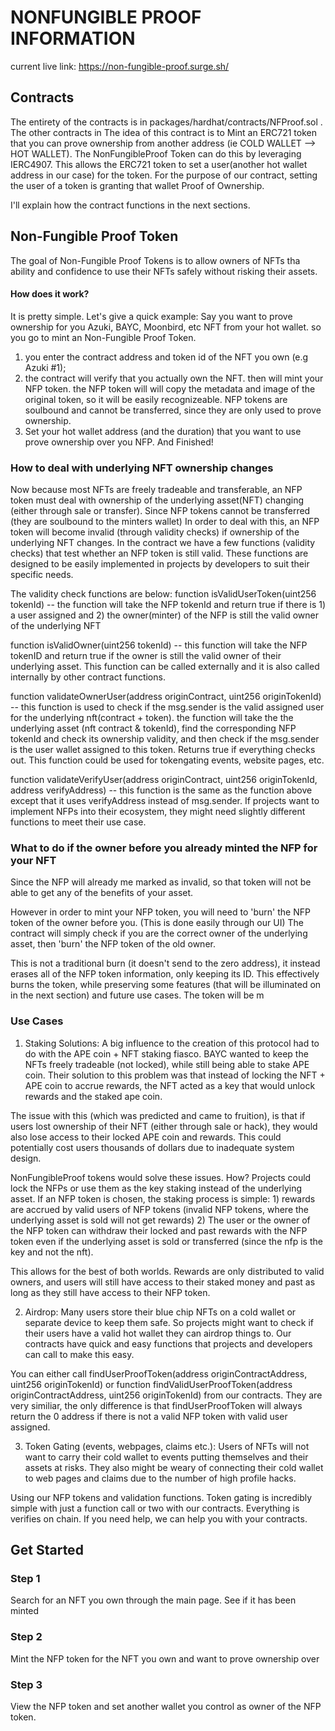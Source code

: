 # NONFUNGIBLE PROOF INFORMATION

current live link: https://non-fungible-proof.surge.sh/

## Contracts 
The entirety of the contracts is in packages/hardhat/contracts/NFProof.sol . The other contracts in 
The idea of this contract is to Mint an ERC721 token that you can prove ownership from another address (ie COLD WALLET --> HOT WALLET). The NonFungibleProof Token can do this by leveraging IERC4907. This allows the ERC721 token to set a user(another hot wallet address in our case) for the token. For the purpose of our contract, setting the user of a token is granting that wallet Proof of Ownership. 

I'll explain how the contract functions in the next sections.

## Non-Fungible Proof Token
The goal of Non-Fungible Proof Tokens is to allow owners of NFTs tha ability and confidence to use their NFTs safely without risking their assets. 

#### How does it work?
It is pretty simple. Let's give a quick example: Say you want to prove ownership for you Azuki, BAYC, Moonbird, etc NFT from your hot wallet. so you go to mint an Non-Fungible Proof Token.

1. you enter the contract address and token id of the NFT you own (e.g Azuki #1);
2. the contract will verify that you actually own the NFT. then will mint your NFP token. the NFP token will will copy the metadata and image of the original token, so it will be easily recognizeable. NFP tokens are soulbound and cannot be transferred, since they are only used to prove ownership. 
3. Set your hot wallet address (and the duration) that you want to use prove ownership over you NFP. And Finished!

### How to deal with underlying NFT ownership changes
Now because most NFTs are freely tradeable and transferable, an NFP token must deal with ownership of the underlying asset(NFT) changing (either through sale or transfer). Since NFP tokens cannot be transferred (they are soulbound to the minters wallet) In order to deal with this, an NFP token will become invalid (through validity checks) if ownership of the underlying NFT changes. In the contract we have a few functions (validity checks) that test whether an NFP token is still valid. These functions are designed to be easily implemented in projects by developers to suit their specific needs. 

The validity check functions are below:
function isValidUserToken(uint256 tokenId) -- the function will take the NFP tokenId and return true if there is 1) a user assigned and 2) the owner(minter) of the NFP is still the valid owner of the underlying NFT

function isValidOwner(uint256 tokenId) -- this function will take the NFP tokenID and return true if the owner is still the valid owner of their underlying asset. This function can be called externally and it is also called internally by other contract functions. 

function validateOwnerUser(address originContract, uint256 originTokenId) -- this function is used to check if the msg.sender is the valid assigned user for the underlying nft(contract + token). the function will take the the underlying asset (nft contract & tokenId), find the corresponding NFP tokenId and check its ownership validity, and then check if the msg.sender is the user wallet assigned to this token. Returns true if everything checks out. This function could be used for tokengating events, website pages, etc. 

function validateVerifyUser(address originContract, uint256 originTokenId, address verifyAddress) -- this function is the same as the function above except that it uses verifyAddress instead of msg.sender. If projects want to implement NFPs into their ecosystem, they might need slightly different functions to meet their use case. 

### What to do if the owner before you already minted the NFP for your NFT
Since the NFP will already me marked as invalid, so that token will not be able to get any of the benefits of your asset.

However in order to mint your NFP token, you will need to 'burn' the NFP token of the owner before you. (This is done easily through our UI) The contract will simply check if you are the correct owner of the underlying asset, then 'burn' the NFP token of the old owner. 

This is not a traditional burn (it doesn't send to the zero address), it instead erases all of the NFP token information, only keeping its ID. This effectively burns the token, while preserving some features (that will be illuminated on in the next section) and future use cases. The token will be m


### Use Cases
1) Staking Solutions: A big influence to the creation of this protocol had to do with the APE coin + NFT staking fiasco. BAYC wanted to keep the NFTs freely tradeable (not locked), while still being able to stake APE coin. Their solution to this problem was that instead of locking the NFT + APE coin to accrue rewards, the NFT acted as a key that would unlock rewards and the staked ape coin. 

The issue with this (which was predicted and came to fruition), is that if users lost ownership of their NFT (either through sale or hack), they would also lose access to their locked APE coin and rewards. This could potentially cost users thousands of dollars due to inadequate system design. 

NonFungibleProof tokens would solve these issues. How? Projects could lock the NFPs or use them as the key staking instead of the underlying asset. If an NFP token is chosen, the staking process is simple: 1) rewards are accrued by valid users of NFP tokens (invalid NFP tokens, where the underlying asset is sold will not get rewards) 2) The user or the owner of the NFP token can withdraw their locked and past rewards with the NFP token even if the underlying asset is sold or transferred (since the nfp is the key and not the nft). 

This allows for the best of both worlds. Rewards are only distributed to valid owners, and users will still have access to their staked money and past as long as they still have access to their NFP token. 

2) Airdrop: Many users store their blue chip NFTs on a cold wallet or separate device to keep them safe. So projects might want to check if their users have a valid hot wallet they can airdrop things to. Our contracts have quick and easy functions that projects and developers can call to make this easy. 

You can either call findUserProofToken(address originContractAddress, uint256 originTokenId) or function findValidUserProofToken(address originContractAddress, uint256 originTokenId) from our contracts. They are very similiar, the only difference is that findUserProofToken will always return the 0 address if there is not a valid NFP token with valid user assigned. 

3) Token Gating (events, webpages, claims etc.): Users of NFTs will not want to carry their cold wallet to events putting themselves and their assets at risks. They also might be weary of connecting their cold wallet to web pages and claims due to the number of high profile hacks. 

Using our NFP tokens and validation functions. Token gating is incredibly simple with just a function call or two with our contracts. Everything is verifies on chain. If you need help, we can help you with your contracts. 

## Get Started
### Step 1
Search for an NFT you own through the main page. See if it has been minted

### Step 2
Mint the NFP token for the NFT you own and want to prove ownership over

### Step 3
View the NFP token and set another wallet you control as owner of the NFP token. 
